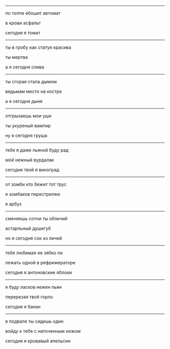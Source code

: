 ***

по толпе ебошит автомат

в крови асфальт

сегодня я томат



***

ты в гробу как статуя красива

ты мертва

а я сегодня слива



***

ты сгорая стала дымом

ведьмам место на костре

а я сегодня дыня



***

отгрызаешь мои уши

ты укуреный вампир

ну я сегодня груша



***

тебе я даже пьяной буду рад

мой нежный вурдалак

сегодня твой я виноград



***

от зомби кто бежит тот трус

я зомбаков перестреляю

я арбуз



***

сменяешь сотни ты обличий

астарльный душегуб

но я сегодня сок из личей



***

тебе любимая не зябко ли

лежать одной в рефрижераторе

сегодня я антоновские яблоки



***

я буду ласков нежен пьян

перерезая твоё горло

сегодня я банан



***

в подвале ты сидишь один

войду к тебе с наточенным ножом

сегодня я кровавый апельсин